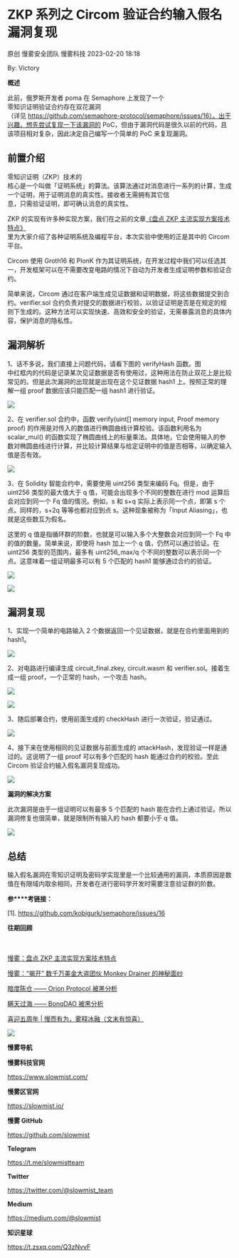 #  ZKP 系列之 Circom 验证合约输入假名漏洞复现   
原创 慢雾安全团队  慢雾科技   2023-02-20 18:18  
  
By: Victory  
  
  
**概述**  
  
  
此前，俄罗斯开发者 poma 在 Semaphore 上发现了一个  
零知识证明验证合约存在双花漏洞  
（详见 https://github.com/semaphore-protocol/semaphore/issues/16）。出于兴趣，想先尝试复现一下该漏洞的 PoC，但由于漏洞代码是很久以前的代码，且该项目相对复杂，因此决定自己编写一个简单的 PoC 来复现漏洞。  
##   
## 前置介绍  
  
  
零知识证明（ZKP）技术的  
核心是一个叫做「证明系统」的算法。该算法通过对消息进行一系列的计算，生成一个证明，用于证明消息的真实性。接收者无需拥有其它信  
息，只需验证证明，即可确认消息的真实性。  
  
  
ZKP 的实现有许多种实现方案，我们在之前的文章[《盘点 ZKP 主流实现方案技术特点》](http://mp.weixin.qq.com/s?__biz=MzU4ODQ3NTM2OA==&mid=2247497003&idx=1&sn=21a449f322652cd26b739fbf87f17d78&chksm=fdde8baccaa902ba0956dfbb2f747451ed7ef543fbe33e4e062d88dbc4b5a50106266c8e8145&scene=21#wechat_redirect)  
里为大家介绍了各种证明系统及编程平台，本次实验中使用的正是其中的 Circom 平台。  
  
  
Circom 使用 Groth16 和 PlonK 作为其证明系统，在开发过程中我们可以任选其一，开发框架可以在不需要改变电路的情况下自动为开发者生成证明参数和验证合约。  
  
  
简单来说，Circom 通过在客户端生成见证数据和证明数据，将这些数据提交到合约。verifier.sol 合约负责对提交的数据进行校验，以验证证明是否是在规定的规则下生成的。这种方法可以实现快速、高效和安全的验证，无需暴露消息的具体内容，保护消息的隐私性。  
  
## 漏洞解析  
  
  
1、话不多说，我们直接上问题代码，请看下图的 verifyHash 函数。图  
中红框内的代码是记录某次见证数据是否有使用过，这种用法在防止双花上是比较常见的。但是此次漏洞的出现就是出现在这个见证数据 hash1 上。按照正常的理解一组 proof 数据应该只能匹配一组 hash1 进行验证。  
  
  
![](https://mmbiz.qpic.cn/mmbiz_png/qsQ2ibEw5pLZKoNicjYeib9tqmbnG6owKfFm3tzsMTWyvLqgWek23jUKxbU2mbu3Y2cXM2zia9xrUw45FMehIG0ALg/640?wx_fmt=png "")  
  
  
2、在 verifier.sol 合约中，函数 verify(uint[] memory input, Proof memory proof) 的作用是对传入的数值进行椭圆曲线计算校验。该函数利用名为 scalar_mul() 的函数实现了椭圆曲线上的标量乘法。具体地，它会使用输入的参数对椭圆曲线进行计算，并比较计算结果与给定证明中的值是否相等，以确定输入值是否有效。  
  
  
![](https://mmbiz.qpic.cn/mmbiz_png/qsQ2ibEw5pLZKoNicjYeib9tqmbnG6owKfFMaOvXbxGricx4RSxadvx9ZDXONSVNCb8DVPxrIlaR0t1T43licdGqXIA/640?wx_fmt=png "")  
  
  
3、在 Solidity 智能合约中，需要使用 uint256 类型来编码 Fq。但是，由于 uint256 类型的最大值大于 q 值，可能会出现多个不同的整数在进行 mod 运算后会对应到同一个 Fq 值的情况。例如，s 和 s+q 实际上表示同一个点，即第 s 个点。同样的，s+2q 等等也都对应到点 s。这种现象被称为「Input Aliasing」，也就是这些数互为假名。  
  
  
这里的 q 值是指循环群的阶数，也就是可以输入多个大整数会对应到同一个 Fq 中的值的数量。简单来说，即使将 hash 加上一个 q 值，仍然可以通过验证。在 uint256 类型的范围内，最多有 uint256_max/q 个不同的整数可以表示同一个点。这意味着一组证明最多可以有 5 个匹配的 hash1 能够通过合约的验证。  
  
  
![](https://mmbiz.qpic.cn/mmbiz_png/qsQ2ibEw5pLZKoNicjYeib9tqmbnG6owKfFR5lYVZeQQZ88oeLj9ApzMjUs2ge6wwKwdCWiarGh5owwxRbpyEOc27g/640?wx_fmt=png "")  
  
![](https://mmbiz.qpic.cn/mmbiz_png/qsQ2ibEw5pLZKoNicjYeib9tqmbnG6owKfF4yr1gsAYVZypZCB4HEVRga26IJcJ5x1rwcq64j5ED0cJFz8Q1GrUMQ/640?wx_fmt=png "")  
  
## 漏洞复现  
  
  
1、实现一个简单的电路输入 2 个数据返回一个见证数据，就是在合约里面用到的 hash1。  
  
  
![](https://mmbiz.qpic.cn/mmbiz_png/qsQ2ibEw5pLZKoNicjYeib9tqmbnG6owKfFru30vPuNgicYNSJaiaxPTBzDH0B4A8W9u29RtJWia3lkbsx8ibUlQpmHmQ/640?wx_fmt=png "")  
  
  
2、对电路进行编译生成 circuit_final.zkey, circuit.wasm 和 verifier.sol。接着生成一组 proof，一个正常的 hash，一个攻击 hash。  
  
  
![](https://mmbiz.qpic.cn/mmbiz_png/qsQ2ibEw5pLZKoNicjYeib9tqmbnG6owKfF7QHlsWWjhwwwuWUlOxO1K08V4kPz2jtcge0ILIM6Y1lvib1UT3rtbXg/640?wx_fmt=png "")  
  
  
![](https://mmbiz.qpic.cn/mmbiz_png/qsQ2ibEw5pLZKoNicjYeib9tqmbnG6owKfFG1sjDfMJcnDfZTF9pric1GwI8YvicTupXtqa2P9VOFPNuxEib4jEgx3Aw/640?wx_fmt=png "")  
  
  
3、随后部署合约，使用前面生成的 checkHash 进行一次验证，验证通过。  
  
  
![](https://mmbiz.qpic.cn/mmbiz_png/qsQ2ibEw5pLZKoNicjYeib9tqmbnG6owKfF0ZRcJs6Thqr9xFVleib8v3bRsyvmTmcKxlNZcPxoLO7gwf4FdtsgTYg/640?wx_fmt=png "")  
  
  
4、接下来在使用相同的见证数据与前面生成的 attackHash，发现验证一样是通过的。这说明了一组 proof 可以有多个匹配的 hash 能通过合约的校验。至此   
Circom 验证合约输入假名漏洞复现成功。  
  
  
![](https://mmbiz.qpic.cn/mmbiz_png/qsQ2ibEw5pLZKoNicjYeib9tqmbnG6owKfFicOhnsg2KxKVibwJ9zNJsljNJwqoelR3Kg7OGOkUgSOaDtvDGnnh8u2w/640?wx_fmt=png "")  
  
  
**漏洞的解决方案**  
  
  
此次漏洞是由于一组证明可以有最多 5 个匹配的 hash 能在合约上通过验证。所以漏洞修复也很简单，就是限制所有输入的 hash 都要小于 q 值。  
  
  
![](https://mmbiz.qpic.cn/mmbiz_png/qsQ2ibEw5pLZKoNicjYeib9tqmbnG6owKfFDLZHWpvQofFDnjPjmSAo86GnIZo9c5ibWhI7a5kqib9yeQ6Hj3WHhlMQ/640?wx_fmt=png "")  
##   
## 总结  
  
  
输入假名漏洞在零知识证明及密码学实现里是一个比较通用的漏洞，本质原因是数值在有限域内取余相同，开发者在进行密码学开发时需要注意验证群的阶数。  
  
  
**参****考链接：**  
  
[1]. https://github.com/kobigurk/semaphore/issues/16  
  
  
**往期回顾**  
  
[](http://mp.weixin.qq.com/s?__biz=MzU4ODQ3NTM2OA==&mid=2247496889&idx=1&sn=82e7a4703406a90cc51205c1f47a2eee&chksm=fdde8a3ecaa90328101608c67378fc1267915fbeb732fc1efe4a6c143e0c640b77eac6dd4f93&scene=21#wechat_redirect)  
[](http://mp.weixin.qq.com/s?__biz=MzU4ODQ3NTM2OA==&mid=2247496989&idx=1&sn=b1129d682fb132b08aa44e380c741c66&chksm=fdde8b9acaa9028c6d506e974a2a038b28834cf26d036aab0ac1d96342a1b64dbbe0a3844212&scene=21#wechat_redirect)  
[慢雾：盘点 ZKP 主流实现方案技术特点](http://mp.weixin.qq.com/s?__biz=MzU4ODQ3NTM2OA==&mid=2247497003&idx=1&sn=21a449f322652cd26b739fbf87f17d78&chksm=fdde8baccaa902ba0956dfbb2f747451ed7ef543fbe33e4e062d88dbc4b5a50106266c8e8145&scene=21#wechat_redirect)  
  
  
[慢雾：“揭开” 数千万美金大盗团伙 Monkey Drainer 的神秘面纱](http://mp.weixin.qq.com/s?__biz=MzU4ODQ3NTM2OA==&mid=2247496989&idx=1&sn=b1129d682fb132b08aa44e380c741c66&chksm=fdde8b9acaa9028c6d506e974a2a038b28834cf26d036aab0ac1d96342a1b64dbbe0a3844212&scene=21#wechat_redirect)  
  
  
[暗度陈仓 —— Orion Protocol 被黑分析](http://mp.weixin.qq.com/s?__biz=MzU4ODQ3NTM2OA==&mid=2247496929&idx=1&sn=67eefeea3c1161bbf2ea6e1de92d5093&chksm=fdde8a66caa90370fe7b27060e3c23d11cc830c61a7c760d5fb9a9e03bee46b680e23123bc2a&scene=21#wechat_redirect)  
  
  
[瞒天过海 —— BonqDAO 被黑分析](http://mp.weixin.qq.com/s?__biz=MzU4ODQ3NTM2OA==&mid=2247496912&idx=1&sn=51626c406874ef0c3367bf1fbd55f75a&chksm=fdde8a57caa9034158cd1fcb92dc9ffcfc08371da28f1a0d647c9b9c980d658aa92dafd599c5&scene=21#wechat_redirect)  
  
  
[喜迎五周年 | 慢而有为，雾释冰融（文末有惊喜）](http://mp.weixin.qq.com/s?__biz=MzU4ODQ3NTM2OA==&mid=2247496889&idx=1&sn=82e7a4703406a90cc51205c1f47a2eee&chksm=fdde8a3ecaa90328101608c67378fc1267915fbeb732fc1efe4a6c143e0c640b77eac6dd4f93&scene=21#wechat_redirect)  
  
  
![](https://mmbiz.qpic.cn/mmbiz_png/qsQ2ibEw5pLazKt6yZQQvqiccDeUu8Togv4VUdq4r7iak19Hta2pfbzPrGohPNR71WxPKrBoK9nyibPVL7ssCuW3yA/640?wx_fmt=png "")  
  
**慢雾导航**  
  
  
**慢雾科技官网**  
  
https://www.slowmist.com/  
  
  
**慢雾区官网**  
  
https://slowmist.io/  
  
  
**慢雾 GitHub**  
  
https://github.com/slowmist  
  
  
**Telegram**  
  
https://t.me/slowmistteam  
  
  
**Twitter**  
  
https://twitter.com/@slowmist_team  
  
  
**Medium**  
  
https://medium.com/@slowmist  
  
  
**知识星球**  
  
https://t.zsxq.com/Q3zNvvF  
  
